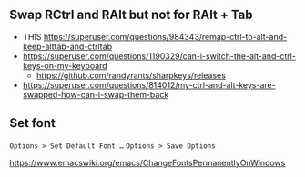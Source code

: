 ## Swap RCtrl and RAlt but not for RAlt + Tab

- THIS https://superuser.com/questions/984343/remap-ctrl-to-alt-and-keep-alttab-and-ctrltab
- https://superuser.com/questions/1190329/can-i-switch-the-alt-and-ctrl-keys-on-my-keyboard
  - https://github.com/randyrants/sharpkeys/releases
- https://superuser.com/questions/814012/my-ctrl-and-alt-keys-are-swapped-how-can-i-swap-them-back

## Set font

`Options > Set Default Font …`
`Options > Save Options`

https://www.emacswiki.org/emacs/ChangeFontsPermanentlyOnWindows